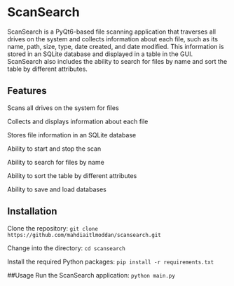 # ScanSearch
ScanSearch is a PyQt6-based file scanning application that traverses all drives on the system and collects information about each file, such as its name, path, size, type, date created, and date modified. This information is stored in an SQLite database and displayed in a table in the GUI. ScanSearch also includes the ability to search for files by name and sort the table by different attributes.


## Features
Scans all drives on the system for files

Collects and displays information about each file

Stores file information in an SQLite database

Ability to start and stop the scan

Ability to search for files by name

Ability to sort the table by different attributes

Ability to save and load databases


## Installation
Clone the repository:
`git clone https://github.com/mahdiaitlmoddan/scansearch.git`

Change into the directory:
`cd scansearch`

Install the required Python packages:
`pip install -r requirements.txt`

##Usage
Run the ScanSearch application:
`python main.py`
